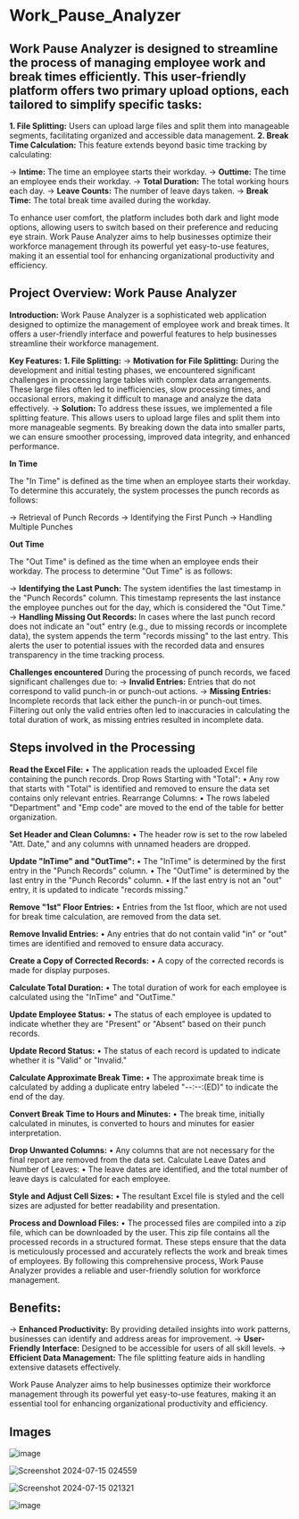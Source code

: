 # Work_Pause_Analyzer

## **Work Pause Analyzer** is designed to streamline the process of managing employee work and break times efficiently. This user-friendly platform offers two primary upload options, each tailored to simplify specific tasks:

**1.	File Splitting:** Users can upload large files and split them into manageable segments, facilitating organized and accessible data management.
**2.	Break Time Calculation:** This feature extends beyond basic time tracking by calculating:

->	**Intime:** The time an employee starts their workday.
->	**Outtime:** The time an employee ends their workday.
->	**Total Duration:** The total working hours each day.
->	**Leave Counts:** The number of leave days taken.
->	**Break Time:** The total break time availed during the workday.

To enhance user comfort, the platform includes both dark and light mode options, allowing users to switch based on their preference and reducing eye strain.
Work Pause Analyzer aims to help businesses optimize their workforce management through its powerful yet easy-to-use features, making it an essential tool for enhancing organizational productivity and efficiency.

## **Project Overview: Work Pause Analyzer**

**Introduction:** Work Pause Analyzer is a sophisticated web application designed to optimize the management of employee work and break times. It offers a user-friendly interface and powerful features to help businesses streamline their workforce management.

**Key Features:**
**1.	File Splitting:**
->	**Motivation for File Splitting:** During the development and initial testing phases, we encountered significant challenges in processing large tables with complex data arrangements. These large files often led to inefficiencies, slow processing times, and occasional errors, making it difficult to manage and analyze the data effectively.
->	**Solution:** To address these issues, we implemented a file splitting feature. This allows users to upload large files and split them into more manageable segments. By breaking down the data into smaller parts, we can ensure smoother processing, improved data integrity, and enhanced performance.


**In Time**

The "In Time" is defined as the time when an employee starts their workday. To determine this accurately, the system processes the punch records as follows:

-> 	Retrieval of Punch Records
->	Identifying the First Punch
->	Handling Multiple Punches

**Out Time**

The "Out Time" is defined as the time when an employee ends their workday. The process to determine "Out Time" is as follows:

->	**Identifying the Last Punch:**
The system identifies the last timestamp in the "Punch Records" column.
This timestamp represents the last instance the employee punches out for the day, which is considered the "Out Time."
->	**Handling Missing Out Records:**
In cases where the last punch record does not indicate an "out" entry (e.g., due to missing records or incomplete data), the system appends the term "records missing" to the last entry.
This alerts the user to potential issues with the recorded data and ensures transparency in the time tracking process.

**Challenges encountered**
During the processing of punch records, we faced significant challenges due to:
->	**Invalid Entries:** Entries that do not correspond to valid punch-in or punch-out actions.
->	**Missing Entries:** Incomplete records that lack either the punch-in or punch-out times.
Filtering out only the valid entries often led to inaccuracies in calculating the total duration of work, as missing entries resulted in incomplete data.

## **Steps involved in the Processing**

**Read the Excel File:**
•	The application reads the uploaded Excel file containing the punch records.
  Drop Rows Starting with "Total":
•	Any row that starts with "Total" is identified and removed to ensure the data set contains only relevant entries.
  Rearrange Columns:
•	The rows labeled "Department" and "Emp code" are moved to the end of the table for better organization.
 
**Set Header and Clean Columns:**
•	The header row is set to the row labeled "Att. Date," and any columns with unnamed headers are dropped.

  **Update "InTime" and "OutTime":**
•	The "InTime" is determined by the first entry in the "Punch Records" column.
•	The "OutTime" is determined by the last entry in the "Punch Records" column.
•	If the last entry is not an "out" entry, it is updated to indicate "records missing."

  **Remove "1st" Floor Entries:**
•	Entries from the 1st floor, which are not used for break time calculation, are removed from the data set.

  **Remove Invalid Entries:**
•	Any entries that do not contain valid "in" or "out" times are identified and removed to ensure data accuracy.

  **Create a Copy of Corrected Records:**
•	A copy of the corrected records is made for display purposes.

  **Calculate Total Duration:**
•	The total duration of work for each employee is calculated using the "InTime" and "OutTime."

  **Update Employee Status:**
•	The status of each employee is updated to indicate whether they are "Present" or "Absent" based on their punch records.

  **Update Record Status:**
•	The status of each record is updated to indicate whether it is "Valid" or "Invalid."

**Calculate Approximate Break Time:**
•	The approximate break time is calculated by adding a duplicate entry labeled "--:--:(ED)" to indicate the end of the day.

 **Convert Break Time to Hours and Minutes:**
•	The break time, initially calculated in minutes, is converted to hours and minutes for easier interpretation.

 **Drop Unwanted Columns:**
•	Any columns that are not necessary for the final report are removed from the data set.
  Calculate Leave Dates and Number of Leaves:
•	The leave dates are identified, and the total number of leave days is calculated for each employee.

  **Style and Adjust Cell Sizes:**
•	The resultant Excel file is styled and the cell sizes are adjusted for better readability and presentation.

  **Process and Download Files:**
•	The processed files are compiled into a zip file, which can be downloaded by the user. This zip file contains all the processed records in a structured format.
These steps ensure that the data is meticulously processed and accurately reflects the work and break times of employees. By following this comprehensive 
process, Work Pause Analyzer provides a reliable and user-friendly solution for workforce management.

## **Benefits:**
->	**Enhanced Productivity:** 
      By providing detailed insights into work patterns, businesses can identify and address areas for improvement.
->	**User-Friendly Interface:** 
      Designed to be accessible for users of all skill levels.
->	**Efficient Data Management:** 
      The file splitting feature aids in handling extensive datasets effectively.
      
Work Pause Analyzer aims to help businesses optimize their workforce management through its powerful yet easy-to-use features, 
making it an essential tool for enhancing organizational productivity and efficiency.

## **Images**

![image](https://github.com/user-attachments/assets/460e7543-5ec3-4f31-9851-5132b5569793)

![Screenshot 2024-07-15 024559](https://github.com/user-attachments/assets/c4ce9510-a7b4-4514-ac33-4dc2060a5cfc)

![Screenshot 2024-07-15 021321](https://github.com/user-attachments/assets/28c97afb-253f-4757-ab17-ea454aa2d0d9)

![image](https://github.com/user-attachments/assets/0f9ad7ee-093f-4399-a6b4-fe1b247cf704)




